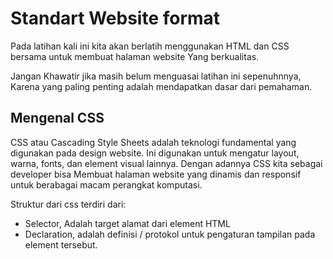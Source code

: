 # Standart Website format

Pada latihan kali ini kita akan berlatih menggunakan HTML dan CSS bersama untuk membuat halaman website Yang berkualitas.

Jangan Khawatir jika masih belum menguasai latihan ini sepenuhnnya, Karena yang paling penting adalah mendapatkan dasar dari pemahaman.

## Mengenal CSS 
CSS atau Cascading Style Sheets adalah teknologi fundamental yang digunakan pada design website. Ini digunakan untuk mengatur layout, warna, fonts, dan element visual lainnya. Dengan adannya CSS kita sebagai developer bisa Membuat halaman website yang dinamis dan responsif untuk berabagai macam perangkat komputasi.

Struktur dari css terdiri dari:
- Selector, Adalah target alamat dari element HTML
- Declaration, adalah definisi / protokol untuk pengaturan tampilan pada element tersebut. 
